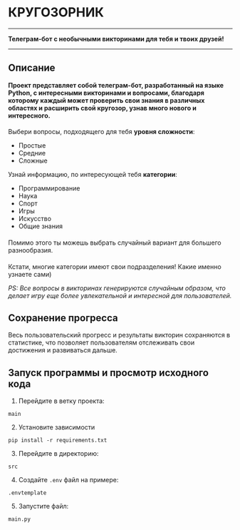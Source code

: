 # КРУГОЗОРНИК

________

**Телеграм-бот с необычными викторинами для тебя и твоих друзей!**

________

## Описание

**Проект представляет собой телеграм-бот, разработанный на языке Python,
с интересными викторинами и вопросами,
благодаря которому каждый может проверить свои знания в различных областях
и расширить свой кругозор, узнав много нового и интересного.**

####

Выбери вопросы, подходящего для тебя **уровня сложности**:

- Простые
- Средние
- Сложные

Узнай информацию, по интересующей тебя **категории**:

- Программирование
- Наука
- Спорт
- Игры
- Искусство
- Общие знания

####

Помимо этого ты можешь выбрать случайный вариант для большего разнообразия.

####

Кстати, многие категории имеют свои подразделения!
Какие именно узнаете сами)

_PS: Все вопросы в викторинах генерируются случайным образом,
что делает игру еще более увлекательной и интересной для пользователей._

####

## Сохранение прогресса

Весь пользовательский прогресс и результаты викторин сохраняются в статистике,
что позволяет пользователям отслеживать свои достижения и развиваться дальше.

####

## Запуск программы и просмотр исходного кода

1. Перейдите в ветку проекта:

```
main
```

2. Установите зависимости

```
pip install -r requirements.txt
```

3. Перейдите в директорию:

```
src
```

4. Создайте `.env` файл на примере:

```
.envtemplate
```

5. Запустите файл:

```
main.py
```

